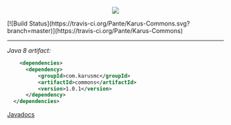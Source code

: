 <p align = "center">
  <img src = "http://i.imgur.com/hlLPWau.jpg"/>
</p>
[![Build Status](https://travis-ci.org/Pante/Karus-Commons.svg?branch=master)](https://travis-ci.org/Pante/Karus-Commons)

***
_Java 8 artifact:_
```XML
    <dependencies>
      <dependency>
          <groupId>com.karusmc</groupId>
          <artifactId>commons</artifactId>
          <version>1.0.1</version>
      </dependency>
  </dependencies>
```

<a href = "https://pante.github.io/Karus-Commons/">Javadocs</a> 
